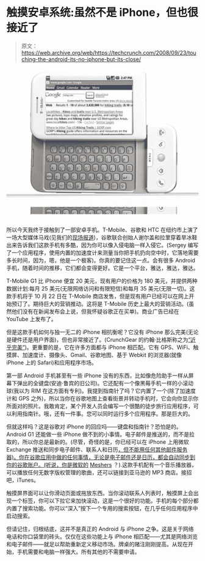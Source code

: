 # 触摸安卓系统:虽然不是 iPhone，但也很接近了

> 原文：<https://web.archive.org/web/https://techcrunch.com/2008/09/23/touching-the-android-its-no-iphone-but-its-close/>

[![](img/8415af66079aa9bf5fd78998fea20701.png "g1-android-tmobile")](https://web.archive.org/web/20230326155147/https://techcrunch.com/wp-content/uploads/2008/09/g1-android-tmobile.jpg)

所以今天我终于接触到了一部安卓手机。T-Mobile、谷歌和 HTC 在纽约市上演了一场大型媒体马戏(见我们的[现场报道](https://web.archive.org/web/20230326155147/https://techcrunch.com/2008/09/23/t-mobile-g1-launch-liveblog/))，谷歌联合创始人谢尔盖和拉里穿着旱冰鞋出来告诉我们这款手机有多酷，因为你可以像入侵电脑一样入侵它。(Sergey 编写了一个应用程序，使用内置的加速度计来测量当你把手机扔向空中时，它落地需要多长时间，因为，嗯，他是一个极客)。你真的要记住这一点。会有很多 Android 手机，随着时间的推移，它们都会变得更好。它是一个平台，雅达，雅达，雅达。

T-Mobile G1 比 iPhone 便宜 20 美元，现有用户的价格为 180 美元，并提供两种数据计划:每月 25 美元(无限网络访问和有限短信)和每月 35 美元(无限一切)。这款手机将于 10 月 22 日在 T-Mobile 商店发售，但是现有用户已经可以在网上开始预订了。期待巨大的营销推动。这将是 T-Mobile 历史上最大的营销活动。(虽然他们没有在新闻发布会上说，但我怀疑谷歌正在买单)。商业广告已经在 YouTube 上发布了。

但是这款手机如何与独一无二的 iPhone 相抗衡呢？它没有 iPhone 那么完美(无论是硬件还是用户界面)，但也非常接近了。(CrunchGear 的约翰·比格斯称之为[“近乎完美”](https://web.archive.org/web/20230326155147/http://www.crunchgear.com/2008/09/23/the-g1-almost-perfect/))。更重要的是，它在许多方面都与 iPhone 相匹配。它有 GPS、WiFi、触摸屏、加速度计、摄像头、Gmail、谷歌地图、基于 Webkit 的浏览器(就像 iPhone 上的 Safari)和应用程序市场。

第一部 Android 手机甚至有一些 iPhone 没有的东西，比如像危险助手一样从屏幕下弹出的全键盘(安迪·鲁宾的旧公司)。它还配有一个像黑莓手机一样的小滚动球(我以为 RIM 在这方面有专利)。我提到指南针了吗？它内置了一个(除了加速度计和 GPS 之外)，所以当你在谷歌地图上查看街景并转动手机时，它会向你显示你所面对的照片。我敢肯定，某个开发人员会编写一个很酷的徒步旅行应用程序，可以利用指南针。哦，还有一件事。您可以同时运行多个应用程序。那是巨大的。

但就这样吗？这是谷歌对 iPhone 的回应吗——键盘和指南针？恐怕是的。Android G1 还能做一些 iPhone 做不到的小事情。电子邮件是推送的，而不是拉取的，所以你总是最新的。(尽管，奇怪的是，你已经可以在 iPhone 上用微软 Exchange 推送和同步电子邮件、联系人和日历[，但不能用任何其他邮件服务器)。你在谷歌应用中做的任何事情，无论是电子邮件还是日历，都会自动同步到你的谷歌账户。(听说，你是微软的](https://web.archive.org/web/20230326155147/https://techcrunch.com/2008/03/06/iphone-20-enterprise-ready-developer-ready/) [Meshers](https://web.archive.org/web/20230326155147/https://techcrunch.com/2008/04/22/microsofts-mesh-revealed%E2%80%94sync-all-apps-and-all-files-to-all-devices-as-long-as-theyre-windows/) ？).这款手机配有一个音乐播放器，可以播放任何无数字版权管理的歌曲，还可以链接到亚马逊的 MP3 商店。接招吧，iTunes。

触摸屏界面可以让你滑动页面或拖放东西。当你滚动联系人列表时，触摸屏上会出现一个标签，你可以下拉它来加快滚动，这是一个很好的功能。手机的每个部分都内置了搜索功能。你可以“深入”按下一个专用的搜索按钮，在几乎任何应用程序中启动搜索。

但请记住，归根结底，这并不是真正的 Android 与 iPhone 之争。这是关于网络电话和你口袋里的砖头。仅仅在这些功能上与 iPhone 相匹配——尤其是网络浏览和电子邮件——就足以帮助重新定义移动市场。牌桌的赌注刚刚提高。从现在开始，手机需要和电脑一样强大。所有其他的不需要申请。